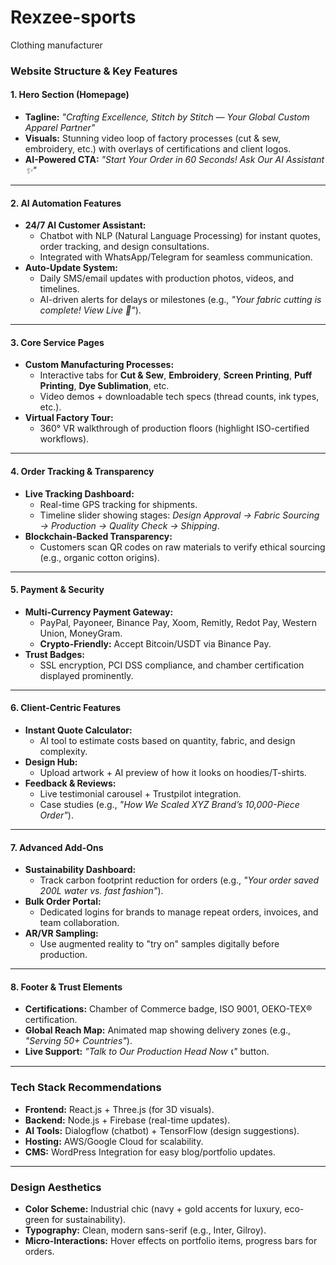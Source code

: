 # Rexzee-sports
Clothing manufacturer 
### **Website Structure & Key Features**  
#### **1. Hero Section (Homepage)**  
- **Tagline:** *"Crafting Excellence, Stitch by Stitch — Your Global Custom Apparel Partner"*  
- **Visuals:** Stunning video loop of factory processes (cut & sew, embroidery, etc.) with overlays of certifications and client logos.  
- **AI-Powered CTA:** *"Start Your Order in 60 Seconds! Ask Our AI Assistant ✨"*  

---

#### **2. AI Automation Features**  
- **24/7 AI Customer Assistant:**  
  - Chatbot with NLP (Natural Language Processing) for instant quotes, order tracking, and design consultations.  
  - Integrated with WhatsApp/Telegram for seamless communication.  
- **Auto-Update System:**  
  - Daily SMS/email updates with production photos, videos, and timelines.  
  - AI-driven alerts for delays or milestones (e.g., *"Your fabric cutting is complete! View Live 📸"*).  

---

#### **3. Core Service Pages**  
- **Custom Manufacturing Processes:**  
  - Interactive tabs for **Cut & Sew**, **Embroidery**, **Screen Printing**, **Puff Printing**, **Dye Sublimation**, etc.  
  - Video demos + downloadable tech specs (thread counts, ink types, etc.).  
- **Virtual Factory Tour:**  
  - 360° VR walkthrough of production floors (highlight ISO-certified workflows).  

---

#### **4. Order Tracking & Transparency**  
- **Live Tracking Dashboard:**  
  - Real-time GPS tracking for shipments.  
  - Timeline slider showing stages: *Design Approval → Fabric Sourcing → Production → Quality Check → Shipping*.  
- **Blockchain-Backed Transparency:**  
  - Customers scan QR codes on raw materials to verify ethical sourcing (e.g., organic cotton origins).  

---

#### **5. Payment & Security**  
- **Multi-Currency Payment Gateway:**  
  - PayPal, Payoneer, Binance Pay, Xoom, Remitly, Redot Pay, Western Union, MoneyGram.  
  - **Crypto-Friendly:** Accept Bitcoin/USDT via Binance Pay.  
- **Trust Badges:**  
  - SSL encryption, PCI DSS compliance, and chamber certification displayed prominently.  

---

#### **6. Client-Centric Features**  
- **Instant Quote Calculator:**  
  - AI tool to estimate costs based on quantity, fabric, and design complexity.  
- **Design Hub:**  
  - Upload artwork + AI preview of how it looks on hoodies/T-shirts.  
- **Feedback & Reviews:**  
  - Live testimonial carousel + Trustpilot integration.  
  - Case studies (e.g., *"How We Scaled XYZ Brand’s 10,000-Piece Order"*).  

---

#### **7. Advanced Add-Ons**  
- **Sustainability Dashboard:**  
  - Track carbon footprint reduction for orders (e.g., *"Your order saved 200L water vs. fast fashion"*).  
- **Bulk Order Portal:**  
  - Dedicated logins for brands to manage repeat orders, invoices, and team collaboration.  
- **AR/VR Sampling:**  
  - Use augmented reality to "try on" samples digitally before production.  

---

#### **8. Footer & Trust Elements**  
- **Certifications:** Chamber of Commerce badge, ISO 9001, OEKO-TEX® certification.  
- **Global Reach Map:** Animated map showing delivery zones (e.g., *"Serving 50+ Countries"*).  
- **Live Support:** *"Talk to Our Production Head Now 📞"* button.  

---

### **Tech Stack Recommendations**  
- **Frontend:** React.js + Three.js (for 3D visuals).  
- **Backend:** Node.js + Firebase (real-time updates).  
- **AI Tools:** Dialogflow (chatbot) + TensorFlow (design suggestions).  
- **Hosting:** AWS/Google Cloud for scalability.  
- **CMS:** WordPress Integration for easy blog/portfolio updates.  

---

### **Design Aesthetics**  
- **Color Scheme:** Industrial chic (navy + gold accents for luxury, eco-green for sustainability).  
- **Typography:** Clean, modern sans-serif (e.g., Inter, Gilroy).  
- **Micro-Interactions:** Hover effects on portfolio items, progress bars for orders.  
